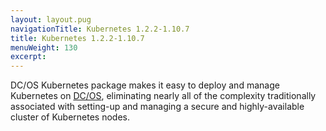 ```yaml
---
layout: layout.pug
navigationTitle: Kubernetes 1.2.2-1.10.7
title: Kubernetes 1.2.2-1.10.7
menuWeight: 130
excerpt:
---
```


<!-- This source repo for this topic is https://github.com/mesosphere/dcos-kubernetes -->


DC/OS Kubernetes package makes it easy to deploy and manage Kubernetes on [DC/OS](https://mesosphere.com/product/), eliminating nearly all of the complexity traditionally associated with setting-up and managing a secure and highly-available cluster of Kubernetes nodes.
